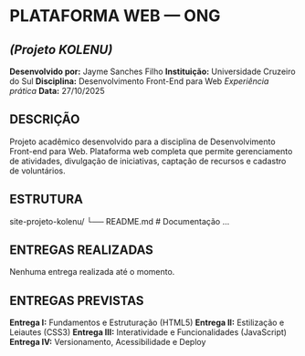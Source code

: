 # PLATAFORMA WEB — ONG 
## *(Projeto KOLENU)*

**Desenvolvido por:** Jayme Sanches Filho
**Instituição:** Universidade Cruzeiro do Sul
**Disciplina:** Desenvolvimento Front-End para Web
*Experiência prática*
**Data:** 27/10/2025

## DESCRIÇÃO
Projeto acadêmico desenvolvido para a disciplina de Desenvolvimento Front-end para Web. 
Plataforma web completa que permite gerenciamento de atividades, divulgação de iniciativas, captação de recursos e cadastro de voluntários.

## ESTRUTURA
site-projeto-kolenu/
└── README.md           # Documentação
...
## ENTREGAS REALIZADAS
Nenhuma entrega realizada até o momento.

## ENTREGAS PREVISTAS
**Entrega I:** Fundamentos e Estruturação (HTML5)
**Entrega II:** Estilização e Leiautes (CSS3)
**Entrega III:** Interatividade e Funcionalidades (JavaScript)
**Entrega IV:** Versionamento, Acessibilidade e Deploy